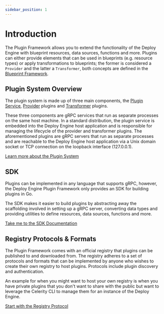 ```yaml
---
sidebar_position: 1
---
```

# Introduction

The Plugin Framework allows you to extend the functionality of the Deploy Engine with blueprint resources, data sources, functions and more. Plugins can either provide elements that can be used in blueprints (e.g. resource types) or apply transformations to blueprints; the former is considered a `Provider` and the latter a `Transformer`, both concepts are defined in the [Blueprint Framework](/blueprint-framework/docs/intro).

## Plugin System Overview

The plugin system is made up of three main components, the [Plugin Service](./plugin-system#plugin-service), [Provider](./provider) plugins and [Transformer](./transformer) plugins.

These three components are gRPC services that run as separate processes on the same host machine.
In a standard distribution, the plugin service is embedded into the Deploy Engine host application and is responsible for managing the lifecycle of the provider and transformer plugins.
The aforementioned plugins are gRPC servers that run as separate processes and are reachable to the Deploy Engine host application via a Unix domain socket or TCP connection on the loopback interface (127.0.0.1).

[Learn more about the Plugin System](./plugin-system)

## SDK

Plugins can be implemented in any language that supports gRPC, however, the Deploy Engine Plugin Framework only provides an SDK for building plugins in Go.

The SDK makes it easier to build plugins by abstracting away the scaffolding involved in setting up a gRPC server, converting data types and providing utilities to define resources, data sources, functions and more.

[Take me to the SDK Documentation](./sdk)

## Registry Protocols & Formats

The Plugin Framework comes with an official registry that plugins can be published to and downloaded from.
The registry adheres to a set of protocols and formats that can be implemented by anyone who wishes to create their own registry to host plugins. Protocols include plugin discovery and authentication.

An example for when you might want to host your own registry is when you have private plugins that you don't want to share with the public but want to leverage the Celerity CLI to manage them for an instance of the Deploy Engine.

[Start with the Registry Protocol](./registry-protocols-formats/registry-protocol)
